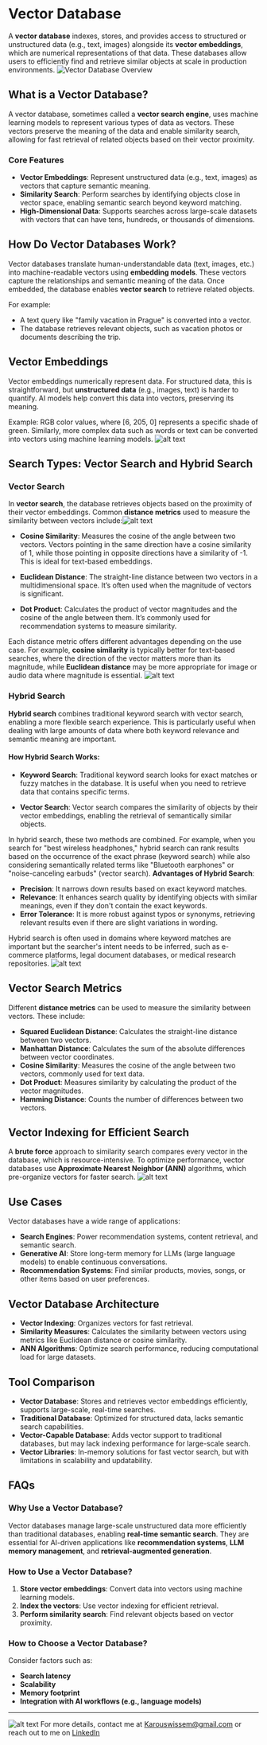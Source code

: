 # Vector Database

A **vector database** indexes, stores, and provides access to structured or unstructured data (e.g., text, images) alongside its **vector embeddings**, which are numerical representations of that data. These databases allow users to efficiently find and retrieve similar objects at scale in production environments.
![Vector Database Overview](Images/vectordb.png)
## What is a Vector Database?

A vector database, sometimes called a **vector search engine**, uses machine learning models to represent various types of data as vectors. These vectors preserve the meaning of the data and enable similarity search, allowing for fast retrieval of related objects based on their vector proximity.

### Core Features
- **Vector Embeddings**: Represent unstructured data (e.g., text, images) as vectors that capture semantic meaning.
- **Similarity Search**: Perform searches by identifying objects close in vector space, enabling semantic search beyond keyword matching.
- **High-Dimensional Data**: Supports searches across large-scale datasets with vectors that can have tens, hundreds, or thousands of dimensions.

## How Do Vector Databases Work?

Vector databases translate human-understandable data (text, images, etc.) into machine-readable vectors using **embedding models**. These vectors capture the relationships and semantic meaning of the data. Once embedded, the database enables **vector search** to retrieve related objects.

For example:
- A text query like "family vacation in Prague" is converted into a vector.
- The database retrieves relevant objects, such as vacation photos or documents describing the trip.

## Vector Embeddings

Vector embeddings numerically represent data. For structured data, this is straightforward, but **unstructured data** (e.g., images, text) is harder to quantify. AI models help convert this data into vectors, preserving its meaning.

Example: RGB color values, where [6, 205, 0] represents a specific shade of green. Similarly, more complex data such as words or text can be converted into vectors using machine learning models.
![alt text](Images/image.png)

## Search Types: Vector Search and Hybrid Search

### Vector Search

In **vector search**, the database retrieves objects based on the proximity of their vector embeddings. Common **distance metrics** used to measure the similarity between vectors include:![alt text](Images/image-2.png)

- **Cosine Similarity**: Measures the cosine of the angle between two vectors. Vectors pointing in the same direction have a cosine similarity of 1, while those pointing in opposite directions have a similarity of -1. This is ideal for text-based embeddings.
  
- **Euclidean Distance**: The straight-line distance between two vectors in a multidimensional space. It’s often used when the magnitude of vectors is significant.

- **Dot Product**: Calculates the product of vector magnitudes and the cosine of the angle between them. It’s commonly used for recommendation systems to measure similarity.

Each distance metric offers different advantages depending on the use case. For example, **cosine similarity** is typically better for text-based searches, where the direction of the vector matters more than its magnitude, while **Euclidean distance** may be more appropriate for image or audio data where magnitude is essential.
![alt text](Images/image-1.png)
### Hybrid Search

**Hybrid search** combines traditional keyword search with vector search, enabling a more flexible search experience. This is particularly useful when dealing with large amounts of data where both keyword relevance and semantic meaning are important.

#### How Hybrid Search Works:
- **Keyword Search**: Traditional keyword search looks for exact matches or fuzzy matches in the database. It is useful when you need to retrieve data that contains specific terms.
  
- **Vector Search**: Vector search compares the similarity of objects by their vector embeddings, enabling the retrieval of semantically similar objects.

In hybrid search, these two methods are combined. For example, when you search for "best wireless headphones," hybrid search can rank results based on the occurrence of the exact phrase (keyword search) while also considering semantically related terms like "Bluetooth earphones" or "noise-canceling earbuds" (vector search).
**Advantages of Hybrid Search**:
- **Precision**: It narrows down results based on exact keyword matches.
- **Relevance**: It enhances search quality by identifying objects with similar meanings, even if they don't contain the exact keywords.
- **Error Tolerance**: It is more robust against typos or synonyms, retrieving relevant results even if there are slight variations in wording.

Hybrid search is often used in domains where keyword matches are important but the searcher's intent needs to be inferred, such as e-commerce platforms, legal document databases, or medical research repositories.
![alt text](Images/image-4.png)
## Vector Search Metrics

Different **distance metrics** can be used to measure the similarity between vectors. These include:

- **Squared Euclidean Distance**: Calculates the straight-line distance between two vectors.
- **Manhattan Distance**: Calculates the sum of the absolute differences between vector coordinates.
- **Cosine Similarity**: Measures the cosine of the angle between two vectors, commonly used for text data.
- **Dot Product**: Measures similarity by calculating the product of the vector magnitudes.
- **Hamming Distance**: Counts the number of differences between two vectors.

## Vector Indexing for Efficient Search

A **brute force** approach to similarity search compares every vector in the database, which is resource-intensive. To optimize performance, vector databases use **Approximate Nearest Neighbor (ANN)** algorithms, which pre-organize vectors for faster search.
![alt text](Images/image-3.png)

## Use Cases

Vector databases have a wide range of applications:
- **Search Engines**: Power recommendation systems, content retrieval, and semantic search.
- **Generative AI**: Store long-term memory for LLMs (large language models) to enable continuous conversations.
- **Recommendation Systems**: Find similar products, movies, songs, or other items based on user preferences.

## Vector Database Architecture

- **Vector Indexing**: Organizes vectors for fast retrieval.
- **Similarity Measures**: Calculates the similarity between vectors using metrics like Euclidean distance or cosine similarity.
- **ANN Algorithms**: Optimize search performance, reducing computational load for large datasets.

## Tool Comparison

- **Vector Database**: Stores and retrieves vector embeddings efficiently, supports large-scale, real-time searches.
- **Traditional Database**: Optimized for structured data, lacks semantic search capabilities.
- **Vector-Capable Database**: Adds vector support to traditional databases, but may lack indexing performance for large-scale search.
- **Vector Libraries**: In-memory solutions for fast vector search, but with limitations in scalability and updatability.

## FAQs

### Why Use a Vector Database?

Vector databases manage large-scale unstructured data more efficiently than traditional databases, enabling **real-time semantic search**. They are essential for AI-driven applications like **recommendation systems**, **LLM memory management**, and **retrieval-augmented generation**.

### How to Use a Vector Database?

1. **Store vector embeddings**: Convert data into vectors using machine learning models.
2. **Index the vectors**: Use vector indexing for efficient retrieval.
3. **Perform similarity search**: Find relevant objects based on vector proximity.

### How to Choose a Vector Database?

Consider factors such as:
- **Search latency**
- **Scalability**
- **Memory footprint**
- **Integration with AI workflows (e.g., language models)**

---
![alt text](Images/image-6.png)
For more details, contact me at [Karouswissem@gmail.com](mailto:karouswissem@gmail.com) or reach out to me on [LinkedIn](https://www.linkedin.com/in/wissem-karous/)


